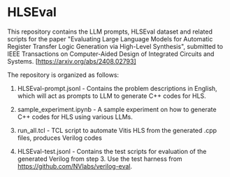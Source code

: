 # HLSEval

This repository contains the LLM prompts, HLSEval dataset and related scripts for the paper "Evaluating Large Language Models for Automatic Register Transfer Logic Generation via High-Level Synthesis", submitted to IEEE Transactions on Computer-Aided Design of Integrated Circuits and Systems. [https://arxiv.org/abs/2408.02793]

The repository is organized as follows:

1) HLSEval-prompt.jsonl - Contains the problem descriptions in English, which will act as prompts to LLM to generate C++ codes for HLS.

2) sample_experiment.ipynb - A sample experiment on how to generate C++ codes for HLS using various LLMs.

3) run_all.tcl - TCL script to automate Vitis HLS from the generated .cpp files, produces Verilog codes 

4) HLSEval-test.jsonl - Contains the test scripts for evaluation of the generated Verilog from step 3. Use the test harness from https://github.com/NVlabs/verilog-eval.

